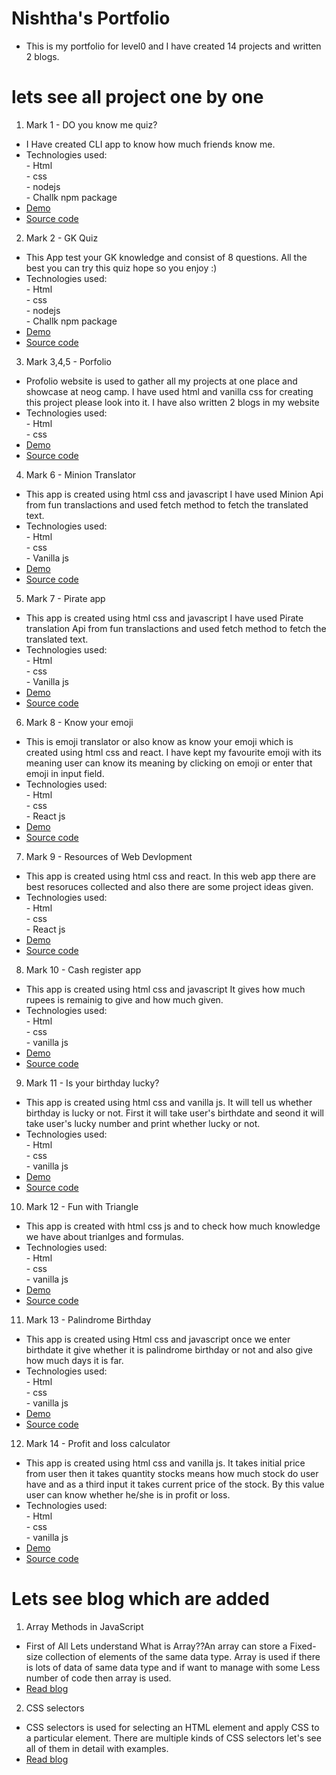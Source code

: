 # Nishtha's Portfolio

- This is my portfolio for level0 and I have created 14 projects and written 2 blogs.

# lets see all project one by one

1) Mark 1 - DO you know me quiz?
 - I Have created CLI app to know how much friends know me.
 - Technologies used: <br>
         - Html <br>
         - css <br>
         - nodejs <br>
         - Challk npm package<br>
 -  [Demo](https://replit.com/@nishtha53/CLI-App-DO-you-know-me?embed=1&output=1)
 -  [Source code](https://github.com/nishtha53/Mark0-CLI-App---do-you-know-me-)

 2) Mark 2 - GK Quiz
 - This App test your GK knowledge and consist of 8 questions. All the best you can try this quiz hope so you enjoy :)
 - Technologies used: <br>
         - Html <br>
         - css <br>
         - nodejs <br>
         - Challk npm package<br>
 -  [Demo](https://replit.com/@nishtha53/GK-Quiz?%E2%80%8Bembed=1&output=1#index.js)
 -  [Source code](https://github.com/nishtha53/CLI-quiz-app)

 3) Mark 3,4,5 - Porfolio
 - Profolio website is used to gather all my projects at one place and showcase at neog camp. I have used html and vanilla css for creating this project please look into it. I have also written 2 blogs in my website
 - Technologies used: <br>
         - Html <br>
         - css <br>
 -  [Demo](https://nishthaportfolio.netlify.app/)
 -  [Source code](https://github.com/nishtha53/Portfolio-website)

 4) Mark 6 - Minion Translator
 - This app is created using html css and javascript I have used Minion Api from fun translactions and used fetch method to fetch the translated text.
 - Technologies used: <br>
         - Html <br>
         - css <br>
         - Vanilla js<br>
 -  [Demo](https://bananatalk-js-app.netlify.app/)
 -  [Source code](https://github.com/nishtha53/Banana-talk)

 5) Mark 7 - Pirate app
 - This app is created using html css and javascript I have used Pirate translation Api from fun translactions and used fetch method to fetch the translated text.
 - Technologies used: <br>
         - Html <br>
         - css <br>
         - Vanilla js<br>
 -  [Demo](https://pirate-js.netlify.app/)
 -  [Source code](https://github.com/nishtha53/pirate-app)

 6) Mark 8 - Know your emoji
 - This is emoji translator or also know as know your emoji which is created using html css and react. I have kept my favourite emoji with its meaning user can know its meaning by clicking on emoji or enter that emoji in input field.
 - Technologies used: <br>
         - Html <br>
         - css <br>
         - React js<br>
 -  [Demo](https://emoji-interpreterapp.netlify.app/)
 -  [Source code](https://github.com/nishtha53/Emoji-translator)

 7) Mark 9 - Resources of Web Devlopment
 - This app is created using html css and react. In this web app there are best resoruces collected and also there are some project ideas given.
 - Technologies used: <br>
         - Html <br>
         - css <br>
         - React js<br>
 -  [Demo](https://resources-of-html-css-js-react.vercel.app/)
 -  [Source code](https://github.com/nishtha53/Resources-of-Html-css-js-react)

 8) Mark 10 - Cash register app
 - This app is created using html css and javascript It gives how much rupees is remainig to give and how much given.
 - Technologies used: <br>
         - Html <br>
         - css <br>
         - vanilla  js<br>
 -  [Demo](https://cash-register-calculate.netlify.app/)
  - [Source code](https://github.com/nishtha53/Cash-register-vanillajs)

 9) Mark 11 - Is your birthday lucky?
 - This app is created using html css and vanilla js. It will tell us whether birthday is lucky or not. First it will take user's birthdate and seond it will take user's lucky number and print whether lucky or not.
 - Technologies used: <br>
         - Html <br>
         - css <br>
         - vanilla  js<br>
 -  [Demo](https://nishtha-is-your-birthdaylucky.netlify.app/)
 -  [Source code](https://github.com/nishtha53/Is-your-birthday-lucky-)

 10) Mark 12 - Fun with Triangle
 - This app is created with html css js and to check how much knowledge we have about trianlges and formulas.
 - Technologies used: <br>
         - Html <br>
         - css <br>
         - vanilla  js<br>
 -  [Demo](https://github.com/nishtha53/mark12-Fun-with-triangles)
 -  [Source code](https://github.com/nishtha53/mark12-Fun-with-triangles)

 11) Mark 13 - Palindrome Birthday
 - This app is created using Html css and javascript once we enter birthdate it give whether it is palindrome birthday or not and also give how much days it is far.
 - Technologies used: <br>
         - Html <br>
         - css <br>
         - vanilla  js<br>
 - [Demo](https://palindrome-number.netlify.app/)
 - [Source code](https://github.com/nishtha53/mark-13-palindrome-number)

 12) Mark 14 - Profit and loss calculator
 - This app is created using html css and vanilla js. It takes initial price from user then it takes quantity stocks means how much stock do user have and as a third input it takes current price of the stock. By this value user can know whether he/she is in profit or loss.
 - Technologies used: <br>
         - Html <br>
         - css <br>
         - vanilla  js<br>
 -  [Demo](https://profit-loss-js-calculator.netlify.app/)
 -  [Source code](https://github.com/nishtha53/mark-14-profitloss-calculator)


 # Lets see blog which are added

 1) Array Methods in JavaScript
  - First of All Lets understand What is Array??An array can store a Fixed-size collection of elements of the same data type. Array is used if there is lots of data of same data type and if want to manage with some Less number of code then array is used.
  - [Read blog](https://nishtha0503.hashnode.dev/array-methods-in-javascript)

 2) CSS selectors
  - CSS selectors is used for selecting an HTML element and apply CSS to a particular element.   There are multiple kinds of CSS selectors let's see all of them in detail with examples.
  - [Read blog](https://nishtha0503.hashnode.dev/css-selectors)





